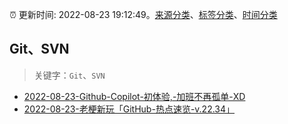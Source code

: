 :alarm_clock: 更新时间: 2022-08-23 19:12:49。[来源分类](../README.md)、[标签分类](../TAGS.md)、[时间分类](../TIMELINE.md)

## Git、SVN


> 关键字：`Git`、`SVN`



- [2022-08-23-Github-Copilot-初体验,-加班不再孤单-XD](https://www.v2ex.com/t/874904) 
- [2022-08-23-老梗新玩「GitHub-热点速览-v.22.34」](https://toutiao.io/k/so4w3op) 